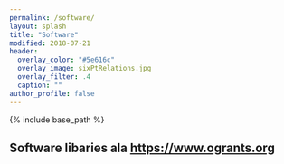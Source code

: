 ```yaml
---
permalink: /software/
layout: splash
title: "Software"
modified: 2018-07-21
header:
  overlay_color: "#5e616c"
  overlay_image: sixPtRelations.jpg
  overlay_filter: .4
  caption: ""
author_profile: false
---
```


{% include base_path %}

##  Software libaries ala https://www.ogrants.org 
